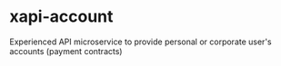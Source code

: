 # xapi-account
Experienced API microservice to provide personal or corporate user's accounts (payment contracts)
